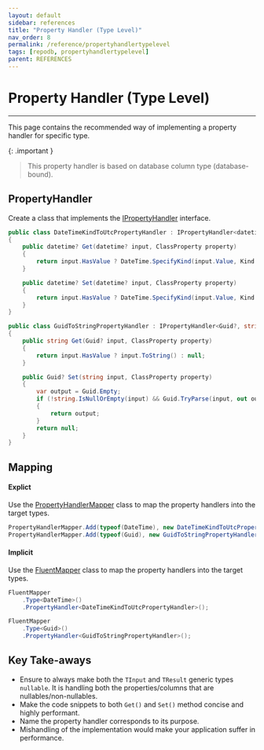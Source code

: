 ```yaml
---
layout: default
sidebar: references
title: "Property Handler (Type Level)"
nav_order: 8
permalink: /reference/propertyhandlertypelevel
tags: [repodb, propertyhandlertypelevel]
parent: REFERENCES
---
```


# Property Handler (Type Level)

---

This page contains the recommended way of implementing a property handler for specific type.

{: .important }
> This property handler is based on database column type (database-bound).

## PropertyHandler

Create a class that implements the [IPropertyHandler](/interface/ipropertyhandler) interface.

```csharp
public class DateTimeKindToUtcPropertyHandler : IPropertyHandler<datetime?, datetime?>
{
    public datetime? Get(datetime? input, ClassProperty property)
    {
        return input.HasValue ? DateTime.SpecifyKind(input.Value, Kind.Utc) : null;
    }

    public datetime? Set(datetime? input, ClassProperty property)
    {
        return input.HasValue ? DateTime.SpecifyKind(input.Value, Kind.Unspecified) : null;
    }
}

public class GuidToStringPropertyHandler : IPropertyHandler<Guid?, string>
{
    public string Get(Guid? input, ClassProperty property)
    {
        return input.HasValue ? input.ToString() : null;
    }

    public Guid? Set(string input, ClassProperty property)
    {
        var output = Guid.Empty;
        if (!string.IsNullOrEmpty(input) && Guid.TryParse(input, out output))
        {
            return output;
        }
        return null;
    }
}
```

## Mapping

#### Explict

Use the [PropertyHandlerMapper](/mapper/propertyhandlermapper) class to map the property handlers into the target types.

```csharp
PropertyHandlerMapper.Add(typeof(DateTime), new DateTimeKindToUtcPropertyHandler());
PropertyHandlerMapper.Add(typeof(Guid), new GuidToStringPropertyHandler());
```

#### Implicit

Use the [FluentMapper](/mapper/fluentmapper) class to map the property handlers into the target types.

```csharp
FluentMapper
    .Type<DateTime>()
    .PropertyHandler<DateTimeKindToUtcPropertyHandler>();

FluentMapper
    .Type<Guid>()
    .PropertyHandler<GuidToStringPropertyHandler>();
```

## Key Take-aways

- Ensure to always make both the `TInput` and `TResult` generic types `nullable`. It is handling both the properties/columns that are nullables/non-nullables.
- Make the code snippets to both `Get()` and `Set()` method concise and highly performant.
- Name the property handler corresponds to its purpose.
- Mishandling of the implementation would make your application suffer in performance.

